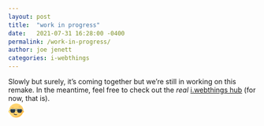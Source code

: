 ```yaml
---
layout: post
title:  "work in progress"
date:   2021-07-31 16:28:00 -0400
permalink: /work-in-progress/
author: joe jenett
categories: i-webthings
---
```

Slowly but surely, it’s coming together but we’re still in working on this remake. In the meantime, feel free to check out the _real_ <a title="i.webthings hub" href="https://hub.iwebthings.com/">i.webthings hub</a> (for now, that is).  
<img src="/images/newguy.png" width="32" alt="" />
